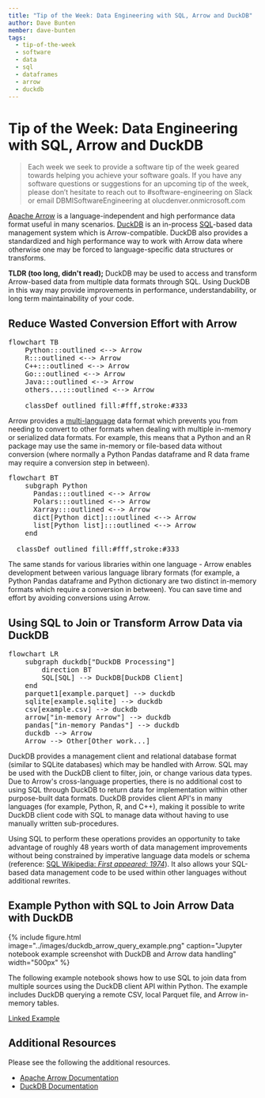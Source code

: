 ```yaml
---
title: "Tip of the Week: Data Engineering with SQL, Arrow and DuckDB"
author: Dave Bunten
member: dave-bunten
tags:
  - tip-of-the-week
  - software
  - data
  - sql
  - dataframes
  - arrow
  - duckdb
---
```


# Tip of the Week: Data Engineering with SQL, Arrow and DuckDB

> Each week we seek to provide a software tip of the week geared towards helping you achieve your software goals. If you have any software questions or suggestions for an upcoming tip of the week, please don’t hesitate to reach out to #software-engineering on Slack or email DBMISoftwareEngineering at olucdenver.onmicrosoft.com

[Apache Arrow](https://arrow.apache.org/) is a language-independent and high performance data format useful in many scenarios. [DuckDB](https://duckdb.org/) is an in-process [SQL](https://en.wikipedia.org/wiki/SQL)-based data management system which is Arrow-compatible. DuckDB also provides a standardized and high performance way to work with Arrow data where otherwise one may be forced to language-specific data structures or transforms.

__TLDR (too long, didn't read);__
DuckDB may be used to access and transform Arrow-based data from multiple data formats through SQL. Using DuckDB in this way may provide improvements in performance, understandability, or long term maintainability of your code.

## Reduce Wasted Conversion Effort with Arrow

<pre class="mermaid">
flowchart TB
    Python:::outlined <--> Arrow
    R:::outlined <--> Arrow
    C++:::outlined <--> Arrow
    Go:::outlined <--> Arrow
    Java:::outlined <--> Arrow
    others...:::outlined <--> Arrow

    classDef outlined fill:#fff,stroke:#333
</pre>
<script type="module">
  import mermaid from 'https://unpkg.com/mermaid@9/dist/mermaid.esm.min.mjs';
  mermaid.initialize({ startOnLoad: true });
</script>

Arrow provides a [multi-language](https://arrow.apache.org/docs/) data format which prevents you from needing to convert to other formats when dealing with multiple in-memory or serialized data formats. For example, this means that a Python and an R package may use the same in-memory or file-based data without conversion (where normally a Python Pandas dataframe and R data frame may require a conversion step in between).

<pre class="mermaid">
flowchart BT
    subgraph Python
      Pandas:::outlined <--> Arrow
      Polars:::outlined <--> Arrow
      Xarray:::outlined <--> Arrow
      dict[Python dict]:::outlined <--> Arrow
      list[Python list]:::outlined <--> Arrow
    end

  classDef outlined fill:#fff,stroke:#333
</pre>

The same stands for various libraries within one language - Arrow enables development between various language library formats (for example, a Python Pandas dataframe and Python dictionary are two distinct in-memory formats which require a conversion in between). You can save time and effort by avoiding conversions using Arrow.

## Using SQL to Join or Transform Arrow Data via DuckDB

<pre class="mermaid">
flowchart LR
    subgraph duckdb["DuckDB Processing"]
        direction BT
        SQL[SQL] --> DuckDB[DuckDB Client]
    end
    parquet1[example.parquet] --> duckdb
    sqlite[example.sqlite] --> duckdb
    csv[example.csv] --> duckdb
    arrow["in-memory Arrow"] --> duckdb
    pandas["in-memory Pandas"] --> duckdb
    duckdb --> Arrow
    Arrow --> Other[Other work...]
</pre>

DuckDB provides a management client and relational database format (similar to SQLite databases) which may be handled with Arrow. SQL may be used with the DuckDB client to filter, join, or change various data types. Due to Arrow's cross-language properties, there is no additional cost to using SQL through DuckDB to return data for implementation within other purpose-built data formats. DuckDB provides client API's in many languages (for example, Python, R, and C++), making it possible to write DuckDB client code with SQL to manage data without having to use manually written sub-procedures.

Using SQL to perform these operations provides an opportunity to take advantage of roughly 48 years worth of data management improvements without being constrained by imperative language data models or schema (reference: [SQL Wikipedia: _First appeared: 1974_](https://en.wikipedia.org/wiki/SQL)). It also allows your SQL-based data management code to be used within other languages without additional rewrites.

## Example Python with SQL to Join Arrow Data with DuckDB

{% include figure.html image="../images/duckdb_arrow_query_example.png" caption="Jupyter notebook example screenshot with DuckDB and Arrow data handling" width="500px" %}

The following example notebook shows how to use SQL to join data from multiple sources using the DuckDB client API within Python. The example includes DuckDB querying a remote CSV, local Parquet file, and Arrow in-memory tables.

[Linked Example](example)

## Additional Resources

Please see the following the additional resources.

- [Apache Arrow Documentation](https://arrow.apache.org/docs/index.html)
- [DuckDB Documentation](https://duckdb.org/docs/)
